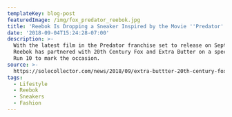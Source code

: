 ```yaml
---
templateKey: blog-post
featuredImage: /img/fox_predator_reebok.jpg
title: 'Reebok Is Dropping a Sneaker Inspired by the Movie ''Predator'' [Sole Collector]'
date: '2018-09-04T15:24:28-07:00'
description: >-
  With the latest film in the Predator franchise set to release on Sept. 14,
  Reebok has partnered with 20th Century Fox and Extra Butter on a special DMX
  Run 10 to mark the occasion.
source: >-
  https://solecollector.com/news/2018/09/extra-buttter-20th-century-fox-reebok-dmx-run-10-predator-release-date
tags:
  - Lifestyle
  - Reebok
  - Sneakers
  - Fashion
---
```


